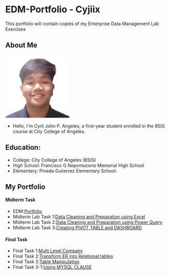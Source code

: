 

# EDM-Portfolio - Cyjiix
This portfolio will contain copies of my Enterprise Data Management Lab Exercises 
## About Me
<img src="PicNiCy2.jpg" alt="Alt Text" Width="200" heigth="100"> <br>





- Hello, I'm Cyril John P. Angeles, a first-year student enrolled in the BSIS course at City College of Angeles. 


## Education:
- College: City College of Angeles (BSIS)
- High School: Francisco G Nepomuceno Memorial High School
- Elementary: Pineda Gutierrez Elementary School:

## My Portfolio
#### Midterm Task
- EDM:[Portfolio](https://cyjiix29.github.io/EDM-V3/)
- Midterm Lab Task 1:[Data Cleaning and Preparation using Excel](https://cyjiix29.github.io/Midterm-Task-1---Data-Cleaning-and-Preparation-using-Excel/)
- Midterm Lab Task 2:[Data Cleaning and Preparation using Power Query](https://cyjiix29.github.io/Midterm-Task-2/)
- Midterm Lab Task 3:[Creating PIVOT TABLE and DASHBOARD](https://cyjiix29.github.io/Midterm-Task-3/)

#### Final Task
- Final Task 1:[Multi Level Company](https://cyjiix29.github.io/Final-Task-1/)
- Final Task 2:[Transform ER into Relational tables](https://cyjiix29.github.io/Final-Task-2/)
- Final Task 3:[Table Manipulation](https://cyjiix29.github.io/Final-task-3/)
- Final Task 3-1:[Using MYSQL CLAUSE](https://cyjiix29.github.io/Final-Task-3-1/) 
